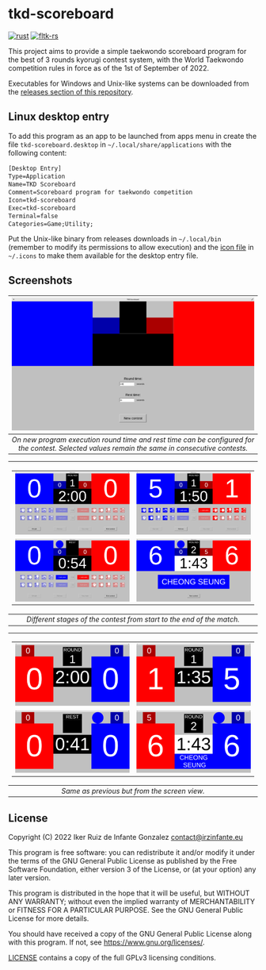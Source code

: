 # tkd-scoreboard

[![rust](https://img.shields.io/badge/rust-2021-dea584)](https://doc.rust-lang.org/edition-guide/rust-2021/index.html)
[![fltk-rs](https://img.shields.io/badge/fltk--rs-%5E1.2-6f71b5)](https://github.com/fltk-rs/fltk-rs)

This project aims to provide a simple taekwondo scoreboard program for the best of 3 rounds kyorugi contest system, with the World Taekwondo competition rules in force as of the 1st of September of 2022.

Executables for Windows and Unix-like systems can be downloaded from the [releases section of this repository](https://github.com/irzinfante/tkd-scoreboard/releases).

## Linux desktop entry

To add this program as an app to be launched from apps menu in create the file `tkd-scoreboard.desktop` in `~/.local/share/applications` with the following content:

```
[Desktop Entry]
Type=Application
Name=TKD Scoreboard
Comment=Scoreboard program for taekwondo competition
Icon=tkd-scoreboard
Exec=tkd-scoreboard
Terminal=false
Categories=Game;Utility;
```

Put the Unix-like binary from releases downloads in `~/.local/bin` (remember to modify its permissions to allow execution) and the [icon file](assets/tkd-scoreboard.png) in `~/.icons` to make them available for the desktop entry file.

## Screenshots

| ![new-execution.png](screenshots/new-execution.png) |
|:--:|
| *On new program execution round time and rest time can be configured for the contest. Selected values remain the same in consecutive contests.* |

| <table><tbody><tr><td style="width:400px">![scoreboard-1.png](screenshots/scoreboard-1.png)</td><td style="width:400px">![scoreboard-2.png](screenshots/scoreboard-2.png)</td></tr><tr><td style="width:400px">![scoreboard-3.png](screenshots/scoreboard-3.png)</td><td style="width:400px">![scoreboard-4.png](screenshots/scoreboard-4.png)</td></tr></tbody></table> |
|:--:|
| *Different stages of the contest from start to the end of the match.* |

| <table><tbody><tr><td style="width:400px">![screen-1.png](screenshots/screen-1.png)</td><td style="width:400px">![screen-2.png](screenshots/screen-2.png)</td></tr><tr><td style="width:400px">![screen-3.png](screenshots/screen-3.png)</td><td style="width:400px">![screen-4.png](screenshots/screen-4.png)</td></tr></tbody></table> |
|:--:|
| *Same as previous but from the screen view.* |

## License

Copyright (C) 2022 Iker Ruiz de Infante Gonzalez contact@irzinfante.eu

This program is free software: you can redistribute it and/or modify it under the terms of the GNU General Public License as published by the Free Software Foundation, either version 3 of the License, or (at your option) any later version.

This program is distributed in the hope that it will be useful, but WITHOUT ANY WARRANTY; without even the implied warranty of MERCHANTABILITY or FITNESS FOR A PARTICULAR PURPOSE. See the GNU General Public License for more details.

You should have received a copy of the GNU General Public License along with this program. If not, see <https://www.gnu.org/licenses/>.

[LICENSE](LICENSE) contains a copy of the full GPLv3 licensing conditions.
